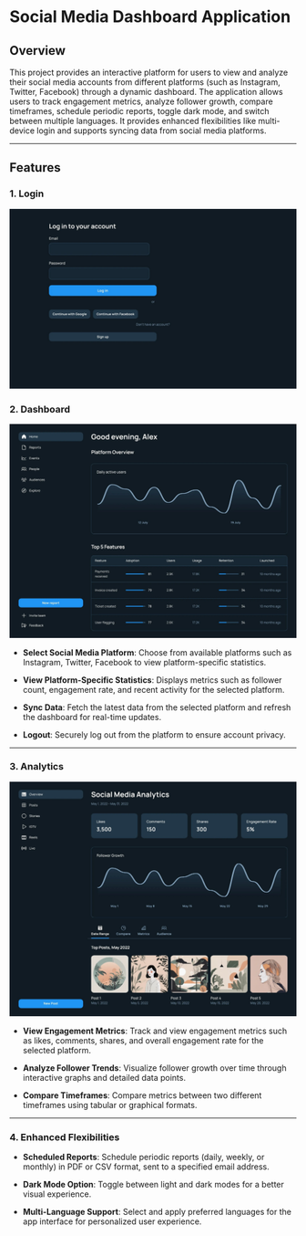# Social Media Dashboard Application

## Overview

This project provides an interactive platform for users to view and analyze their social media accounts from different platforms (such as Instagram, Twitter, Facebook) through a dynamic dashboard. The application allows users to track engagement metrics, analyze follower growth, compare timeframes, schedule periodic reports, toggle dark mode, and switch between multiple languages. It provides enhanced flexibilities like multi-device login and supports syncing data from social media platforms.

---

## Features
### 1. Login
  ![Select Social Media Platform](1.jpg)
### 2. Dashboard
  ![Engagement Metrics](2.jpg)
- **Select Social Media Platform**: Choose from available platforms such as Instagram, Twitter, Facebook to view platform-specific statistics.


- **View Platform-Specific Statistics**: Displays metrics such as follower count, engagement rate, and recent activity for the selected platform.


- **Sync Data**: Fetch the latest data from the selected platform and refresh the dashboard for real-time updates.


- **Logout**: Securely log out from the platform to ensure account privacy.


---

### 3. Analytics
  ![Scheduled Reports](3.jpg)
- **View Engagement Metrics**: Track and view engagement metrics such as likes, comments, shares, and overall engagement rate for the selected platform.

- **Analyze Follower Trends**: Visualize follower growth over time through interactive graphs and detailed data points.

- **Compare Timeframes**: Compare metrics between two different timeframes using tabular or graphical formats.


---

### 4. Enhanced Flexibilities

- **Scheduled Reports**: Schedule periodic reports (daily, weekly, or monthly) in PDF or CSV format, sent to a specified email address.

- **Dark Mode Option**: Toggle between light and dark modes for a better visual experience.

- **Multi-Language Support**: Select and apply preferred languages for the app interface for personalized user experience.

